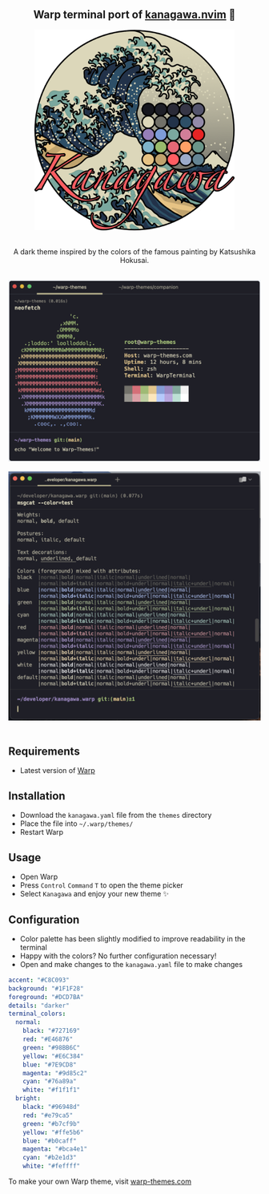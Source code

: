 <h2 align="center">
  Warp terminal port of <a href="https://github.com/rebelot/kanagawa.nvim">kanagawa.nvim</a> 🌊
</h2>

<div align="center">
  <img src="images/kanagawa.png" width="400">
</div>

</br>

<p align="center">
  A dark theme inspired by the colors of the famous painting by Katsushika Hokusai.
</p>

</br>

<div align="center">
  <img src="images/screenshot1.png" width="600">
  </br></br>
  <img src="images/screenshot2.png" width="600">
</div>

</br>

## Requirements

- Latest version of [Warp](https://www.warp.dev/)

## Installation

- Download the `kanagawa.yaml` file from the `themes` directory
- Place the file into `~/.warp/themes/`
- Restart Warp

## Usage

- Open Warp
- Press `Control` `Command` `T` to open the theme picker
- Select `Kanagawa` and enjoy your new theme ✨

## Configuration

- Color palette has been slightly modified to improve readability in the terminal
- Happy with the colors? No further configuration necessary!
- Open and make changes to the `kanagawa.yaml` file to make changes

```yaml
accent: "#C8C093"
background: "#1F1F28"
foreground: "#DCD7BA"
details: "darker"
terminal_colors:
  normal:
    black: "#727169"
    red: "#E46876"
    green: "#98BB6C"
    yellow: "#E6C384"
    blue: "#7E9CD8"
    magenta: "#9d85c2"
    cyan: "#76a89a"
    white: "#f1f1f1"
  bright:
    black: "#96948d"
    red: "#e79ca5"
    green: "#b7cf9b"
    yellow: "#ffe5b6"
    blue: "#b0caff"
    magenta: "#bca4e1"
    cyan: "#b2e1d3"
    white: "#feffff"
```

To make your own Warp theme, visit [warp-themes.com](https://warp-themes.com/)
